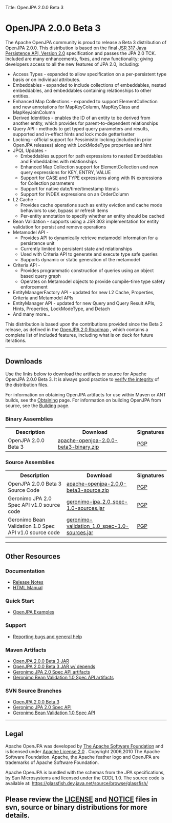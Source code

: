 Title: OpenJPA 2.0.0 Beta 3

<a name="OpenJPA2.0.0Beta3-OpenJPA2.0.0Beta3"></a>

# OpenJPA 2.0.0 Beta 3

The Apache OpenJPA community is proud to release a Beta 3 distribution of
OpenJPA 2.0.0.	This distribution is based on the final [JSR 317 Java Persistence API, Version 2.0](http://jcp.org/en/jsr/detail?id=317)
 specification and passes the JPA 2.0 TCK.  Included are many enhancements,
fixes, and new functionality; giving developers access to all the new
features of JPA 2.0, including:

* Access Types - expanded to allow specification on a per-persistent type
basis or on individual attributes.
* Embeddables - expanded to include collections of embeddables, nested
embeddables, and embeddables containing relationships to other entities.
* Enhanced Map Collections - expanded to support ElementCollection and new
annotations for MapKeyColumn, MapKeyClass and MapKeyJoinColumn
* Derived Identities - enables the ID of an entity to be derived from
another entity, which provides for parent-to-dependent relationships
* Query API - methods to get typed query parameters and results, supported
and in-effect hints and lock mode getter/setter
* Locking - official support for Pessimistic locking (included in prior
OpenJPA releases) along with LockModeType properties and hint
* JPQL Updates -
    * Embeddables support for path expressions to nested Embeddables and
Embeddables with relationships
    * Enhanced Map Collection support for ElementCollection and new query
expressions for KEY, ENTRY, VALUE
    * Support for CASE and TYPE expressions along with IN expressions for
Collection parameters
    * Support for native date/time/timestamp literals
    * Support for INDEX expressions on an OrderColumn 
* L2 Cache -
    * Provides cache operations such as entity eviction and cache mode
behaviors to use, bypass or refresh items
    * Per-entity annotation to specify whether an entity should be cached
* Bean Validation - supports using a JSR 303 implementation for entity
validation for persist and remove operations
* Metamodel API - 
    * Provides API to dynamically retrieve metamodel information for a
persistence unit
    * Currently limited to persistent state and relationships
    * Used with Criteria API to generate and execute type safe queries
    * Supports dynamic or static generation of the metamodel
* Criteria API -
    * Provides programmatic construction of queries using an object based
query graph
    * Operates on Metamodel objects to provide compile-time type safety
enforcement
* EntityManagerFactory API - updated for new L2 Cache, Properties, Criteria
and Metamodel APIs
* EntityManager API - updated for new Query and Query Result APIs, Hints,
Properties, LockModeType, and Detach
* And many more...  

This distribution is based upon the contributions provided since the Beta 2
release, as defined in the [OpenJPA 2.0 Roadmap](jpa-2.0-roadmap.html)
, which contains a complete list of included features, including what is on
deck for future iterations.

  
  

----

<a name="OpenJPA2.0.0Beta3-Downloads"></a>

## Downloads

Use the links below to download the artifacts or source for Apache OpenJPA
2.0.0 Beta 3.  It is always good practice to [verify the integrity](downloads.html#verifying-releases)
 of the distribution files.

For information on obtaining OpenJPA artifacts for use within Maven or ANT
builds, see the [Obtaining](obtaining.html)
 page.	For information on building OpenJPA from source, see the [Building](building.html)
 page.


<a name="OpenJPA2.0.0Beta3-BinaryAssemblies"></a>

### Binary Assemblies

<table>
<tr><th> Description </th><th> Download </th><th> Signatures </th></tr>
<tr><td class="border"> OpenJPA 2.0.0 Beta 3 </td><td class="border"> <a href="http://openjpa.apache.org/builds/2.0.0-beta3/apache-openjpa/downloads/apache-openjpa-2.0.0-beta3-binary.zip.html">apache-openjpa-2.0.0-beta3-binary.zip</a>
 </td><td class="border"> <a href="http://openjpa.apache.org/builds/2.0.0-beta3/apache-openjpa/downloads/apache-openjpa-2.0.0-beta3-binary.zip.asc">PGP</a>
 </td></tr>
</table>


<a name="OpenJPA2.0.0Beta3-SourceAssemblies"></a>

### Source Assemblies

<table>
<tr><th> Description </th><th> Download </th><th> Signatures </th></tr>
<tr><td class="border"> OpenJPA 2.0.0 Beta 3 Source Code </td><td class="border"> <a href="http://openjpa.apache.org/builds/2.0.0-beta3/apache-openjpa/downloads/apache-openjpa-2.0.0-beta3-source.zip">apache-openjpa-2.0.0-beta3-source.zip</a>
 </td><td class="border"> <a href="http://openjpa.apache.org/builds/2.0.0-beta3/apache-openjpa/downloads/apache-openjpa-2.0.0-beta3-source.zip.asc">PGP</a>
 </td></tr>
<tr><td class="border"> Geronimo JPA 2.0 Spec API v1.0 source code </td><td class="border"> <a href="https://repository.apache.org/content/repositories/releases/org/apache/geronimo/specs/geronimo-jpa_2.0_spec/1.0/geronimo-jpa_2.0_spec-1.0-sources.jar">geronimo-jpa_2.0_spec-1.0-sources.jar</a>
 </td><td class="border"> <a href="https://repository.apache.org/content/repositories/releases/org/apache/geronimo/specs/geronimo-jpa_2.0_spec/1.0/geronimo-jpa_2.0_spec-1.0-sources.jar.asc">PGP</a>
 </td></tr>
<tr><td class="border"> Geronimo Bean Validation 1.0 Spec API v1.0 source code </td><td class="border"> <a href="https://repository.apache.org/content/repositories/releases/org/apache/geronimo/specs/geronimo-validation_1.0_spec/1.0/geronimo-validation_1.0_spec-1.0-sources.jar">geronimo-validation_1.0_spec-1.0-sources.jar</a>
 </td><td class="border"> <a href="https://repository.apache.org/content/repositories/releases/org/apache/geronimo/specs/geronimo-validation_1.0_spec/1.0/geronimo-validation_1.0_spec-1.0-sources.jar.asc">PGP</a>
 </td></tr>
</table>

  
  

----

<a name="OpenJPA2.0.0Beta3-OtherResources"></a>

## Other Resources

<a name="OpenJPA2.0.0Beta3-Documentation"></a>

### Documentation

* [Release Notes](http://openjpa.apache.org/builds/2.0.0-beta3/apache-openjpa-2.0.0-beta3/RELEASE-NOTES.html)
* [HTML Manual](http://openjpa.apache.org/builds/2.0.0-beta3/apache-openjpa-2.0.0-beta3/docs/manual/)

<a name="OpenJPA2.0.0Beta3-QuickStart"></a>

### Quick Start

* [OpenJPA Examples](quick-start.html)

<a name="OpenJPA2.0.0Beta3-Support"></a>

### Support

* [Reporting bugs and general help](found-a-bug.html)

<a name="OpenJPA2.0.0Beta3-MavenArtifacts"></a>

### Maven Artifacts

* [OpenJPA 2.0.0 Beta 3 JAR](http://openjpa.apache.org/builds/2.0.0-beta3/apache-openjpa-2.0.0-beta3/openjpa-2.0.0-beta3.jar)
* [OpenJPA 2.0.0 Beta 3 JAR w/ depends](http://openjpa.apache.org/builds/2.0.0-beta3/apache-openjpa-2.0.0-beta3/openjpa-all-2.0.0-beta3.jar)
* [Geronimo JPA 2.0 Spec API artifacts](https://repository.apache.org/content/repositories/releases/org/apache/geronimo/specs/geronimo-jpa_2.0_spec/1.0/)
* [Geronimo Bean Validation 1.0 Spec API artifacts](https://repository.apache.org/content/repositories/releases/org/apache/geronimo/specs/geronimo-validation_1.0_spec/1.0/)

<a name="OpenJPA2.0.0Beta3-SVNSourceBranches"></a>

### SVN Source Branches

* [OpenJPA 2.0.0 Beta 3](https://svn.apache.org/repos/asf/openjpa/tags/2.0.0-beta3/)
* [Geronimo JPA 2.0 Spec API](https://svn.apache.org/repos/asf/geronimo/specs/tags/geronimo-jpa_2.0_spec-1.0/)
* [Geronimo Bean Validation 1.0 Spec API](https://svn.apache.org/repos/asf/geronimo/specs/tags/geronimo-validation_1.0_spec-1.0/)
  
  

  
  

----

<a name="OpenJPA2.0.0Beta3-Legal"></a>

## Legal

Apache OpenJPA was developed by [The Apache Software Foundation](http://www.apache.org/)
 and is licensed under [Apache License 2.0](http://www.apache.org/licenses/LICENSE-2.0)
.
Copyright 2006,2010 The Apache Software Foundation.
Apache, the Apache feather logo and OpenJPA are trademarks of Apache
Software Foundation.

Apache OpenJPA is bundled with the schemas from the JPA specifications, by
Sun Microsystems and licensed under the CDDL 1.0. The source code is
available at: <https://glassfish.dev.java.net/source/browse/glassfish/>

Please review the [LICENSE](http://openjpa.apache.org/builds/2.0.0-beta3/apache-openjpa-2.0.0-beta3/LICENSE.txt)
 and [NOTICE](http://openjpa.apache.org/builds/2.0.0-beta3/apache-openjpa-2.0.0-beta3/NOTICE.txt)
 files in svn, source or binary distributions for more details.
----
  
  

